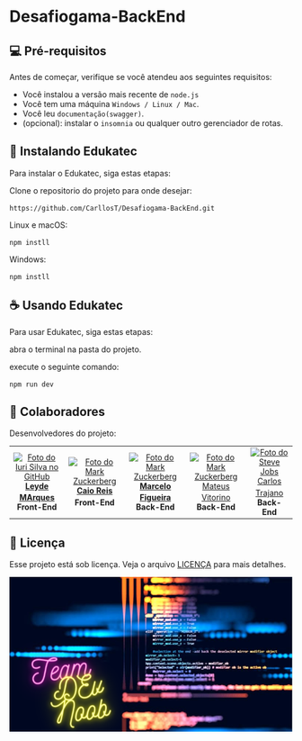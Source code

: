 # Desafiogama-BackEnd

## 💻 Pré-requisitos

Antes de começar, verifique se você atendeu aos seguintes requisitos:
<!---Estes são apenas requisitos de exemplo. Adicionar, duplicar ou remover conforme necessário--->
* Você instalou a versão mais recente de `node.js`
* Você tem uma máquina `Windows / Linux / Mac`. 
* Você leu `documentação(swagger)`.
* (opcional): instalar o  `insomnia` ou qualquer outro gerenciador de rotas.

## 🚀 Instalando Edukatec

Para instalar o Edukatec, siga estas etapas:

Clone o repositorio do projeto para onde desejar:
```
https://github.com/CarllosT/Desafiogama-BackEnd.git
```

Linux e macOS:
```
npm instll
```

Windows:
```
npm instll
```


## ☕ Usando Edukatec

Para usar Edukatec, siga estas etapas:

abra o terminal na pasta do projeto.

execute o seguinte comando:

```
npm run dev
```


## 🤝 Colaboradores

Desenvolvedores do projeto:

<table>
  <tr>
    <td align="center">
      <a href="#">
        <img src="https://avatars.githubusercontent.com/u/60992762?v=4" width="100px;" alt="Foto do Iuri Silva no GitHub"/><br>
        <sub>
        <b> <a href="https://github.com/Leydemarques">Leyde MArques</a> </b>
          <b>Front-End</b>
        </sub>
      </a>
    </td>
    <td align="center">
      <a href="#">
        <img src="https://avatars.githubusercontent.com/u/84587074?v=4" width="100px;" alt="Foto do Mark Zuckerberg"/><br>
        <sub>
        <b> <a href="https://github.com/mrcaioreis?tab=repositories">Caio Reis</a> </b>
          <b>Front-End</b>
        </sub>
      </a>
    </td>
    <td align="center">
      <a href="#">
        <img src="https://avatars.githubusercontent.com/u/89924770?v=4" width="100px;" alt="Foto do Mark Zuckerberg"/><br>
        <sub>
       <b> <a href="https://github.com/marcelosousafigueira">Marcelo Figueira</a> </b>
          <b>Back-End</b>
        </sub>
      </a>
    </td>
    <td align="center">
      <a href="#">
        <img src="https://avatars.githubusercontent.com/u/66658615?v=4" width="100px;" alt="Foto do Mark Zuckerberg"/><br>
        <sub>
        <a href="https://github.com/Mini-mat">Mateus Vitorino</a>
          <b>Back-End</b>
        </sub>
      </a>
    </td>
    <td align="center">
      <a href="#">
        <img src="https://avatars.githubusercontent.com/u/51389902?v=4" width="100px;" alt="Foto do Steve Jobs"/><br>
        <sub>
        <a href="https://github.com/CarllosT">Carlos Trajano</a>
          <b>Back-End</b>
        </sub>
      </a>
    </td>
  </tr>
</table>

## 📝 Licença

Esse projeto está sob licença. Veja o arquivo [LICENÇA](LICENSE.md) para mais detalhes.

<img src="team.png" alt="team img">
